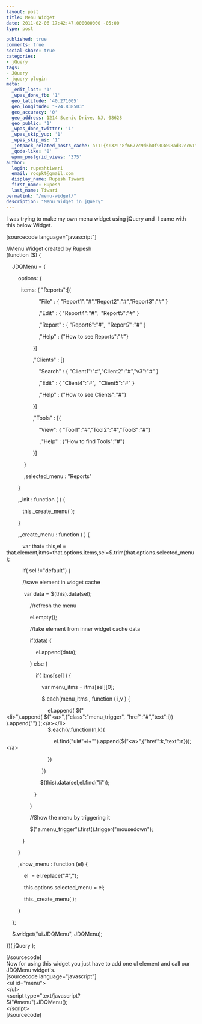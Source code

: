 ```yaml
---
layout: post
title: Menu Widget
date: 2011-02-06 17:42:47.000000000 -05:00
type: post

published: true
comments: true
social-share: true
categories:
- jQuery
tags:
- JQuery
- jquery plugin
meta:
  _edit_last: '1'
  _wpas_done_fb: '1'
  geo_latitude: '40.271005'
  geo_longitude: "-74.838503"
  geo_accuracy: '0'
  geo_address: 1214 Scenic Drive, NJ, 08628
  geo_public: '1'
  _wpas_done_twitter: '1'
  _wpas_skip_yup: '1'
  _wpas_skip_ms: '1'
  _jetpack_related_posts_cache: a:1:{s:32:"8f6677c9d6b0f903e98ad32ec61f8deb";a:2:{s:7:"expires";i:1610988569;s:7:"payload";a:3:{i:0;a:1:{s:2:"id";i:124;}i:1;a:1:{s:2:"id";i:361;}i:2;a:1:{s:2:"id";i:278;}}}}
  _qode-like: '0'
  wpmm_postgrid_views: '375'
author:
  login: rupeshtiwari
  email: roopkt@gmail.com
  display_name: Rupesh Tiwari
  first_name: Rupesh
  last_name: Tiwari
permalink: "/menu-widget/"
description: "Menu Widget in jQuery"
---
```

<p>
				I was trying to make my own menu widget using jQuery and  I came with this below Widget.</p>
<p>[sourcecode language="javascript"]</p>
<p>//Menu Widget created by Rupesh<br />
(function ($) {</p>
<p>    JDQMenu = {</p>
<p>        options: {</p>
<p>          items: { &quot;Reports&quot;:[{</p>
<p>                      &quot;File&quot; : { &quot;Report1&quot;:&quot;#&quot;,&quot;Report2&quot;:&quot;#&quot;,&quot;Report3&quot;:&quot;#&quot; }</p>
<p>                      ,&quot;Edit&quot; : { &quot;Report4&quot;:&quot;#&quot;,  &quot;Report5&quot;:&quot;#&quot; }</p>
<p>                      ,&quot;Report&quot; : { &quot;Report6&quot;:&quot;#&quot;,  &quot;Report7&quot;:&quot;#&quot; }</p>
<p>                      ,&quot;Help&quot; : {&quot;How to see Reports&quot;:&quot;#&quot;}</p>
<p>                  }]</p>
<p>                  ,&quot;Clients&quot; : [{</p>
<p>                      &quot;Search&quot; : { &quot;Client1&quot;:&quot;#&quot;,&quot;Client2&quot;:&quot;#&quot;,&quot;v3&quot;:&quot;#&quot; }</p>
<p>                      ,&quot;Edit&quot; : { &quot;Client4&quot;:&quot;#&quot;,  &quot;Client5&quot;:&quot;#&quot; }</p>
<p>                      ,&quot;Help&quot; : {&quot;How to see Clients&quot;:&quot;#&quot;}</p>
<p>                  }]</p>
<p>                  ,&quot;Tools&quot; : [{</p>
<p>                      &quot;View&quot;: { &quot;Tool1&quot;:&quot;#&quot;,&quot;Tool2&quot;:&quot;#&quot;,&quot;Tool3&quot;:&quot;#&quot;}</p>
<p>                       ,&quot;Help&quot; : {&quot;How to find Tools&quot;:&quot;#&quot;}</p>
<p>                  }]</p>
<p>            }</p>
<p>            ,selected_menu : &quot;Reports&quot;</p>
<p>        }</p>
<p>        ,_init : function ( ) {</p>
<p>           this._create_menu( );</p>
<p>        }</p>
<p>        ,_create_menu : function ( ) {</p>
<p>           var that= this,el = that.element,itms=that.options.items,sel=$.trim(that.options.selected_menu);</p>
<p>           if( sel !=&quot;default&quot;) {</p>
<p>           //save element in widget cache</p>
<p>            var data = $(this).data(sel);</p>
<p>                //refresh the menu</p>
<p>                el.empty();</p>
<p>                //take element from inner widget cache data</p>
<p>                if(data) {</p>
<p>                    el.append(data);</p>
<p>                } else {</p>
<p>                    if( itms[sel] ) {</p>
<p>                        var menu_itms = itms[sel][0];</p>
<p>                        $.each(menu_itms , function ( i,v ) {</p>
<p>                            el.append( $(&quot;<br />
	&lt;li&gt;&quot;).append( $(&quot;&lt;a&gt;&quot;,{&quot;class&quot;:&quot;menu_trigger&quot;, &quot;href&quot;:&quot;#&quot;,&quot;text&quot;:i}) ).append(&quot;&quot;) );&lt;/a&gt;&lt;/li&gt;<br />
                            $.each(v,function(n,k){</p>
<p>                                el.find(&quot;ul#&quot;+i+&quot;&quot;).append($(&quot;&lt;a&gt;&quot;,{&quot;href&quot;:k,&quot;text&quot;:n}));&lt;/a&gt;</p>
<p>                            })</p>
<p>                        })</p>
<p>                       $(this).data(sel,el.find(&quot;li&quot;));</p>
<p>                   }</p>
<p>                }</p>
<p>                //Show the menu by triggering it</p>
<p>                $(&quot;a.menu_trigger&quot;).first().trigger(&quot;mousedown&quot;);</p>
<p>           }</p>
<p>        }</p>
<p>        ,show_menu : function (el) {</p>
<p>            el  = el.replace(&quot;#&quot;,'');</p>
<p>            this.options.selected_menu = el;</p>
<p>            this._create_menu( );</p>
<p>        }</p>
<p>    };</p>
<p>    $.widget(&quot;ui.JDQMenu&quot;, JDQMenu);    </p>
<p>})( jQuery );</p>
<p>[/sourcecode]<br />
Now for using this widget you just have to add one ul element and call our JDQMenu widget's.<br />
[sourcecode language="javascript"]<br />
&lt;ul id=&quot;menu&quot;&gt;<br />
&lt;/ul&gt;<br />
&lt;script type=&quot;text/javascript?<br />
$(&quot;#menu&quot;).JDQMenu();<br />
&lt;/script&gt;<br />
[/sourcecode]		</p>
